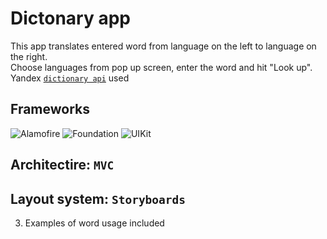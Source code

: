 # Dictonary app
This app translates entered word from language on the left to language on the right. <br>
Choose languages from pop up screen, enter the word and hit "Look up". <br>
Yandex [`dictionary api`](https://yandex.com/dev/dictionary/) used

## Frameworks
![Alamofire](https://img.shields.io/badge/-Alamofire-orange?style=for-the-badge)
![Foundation](https://img.shields.io/badge/-Foundation-lightgrey?style=for-the-badge)
![UIKit](https://img.shields.io/badge/-UIKit-red?style=for-the-badge)

## Architectire: `MVC`

## Layout system: `Storyboards`

3) Examples of word usage included
